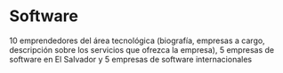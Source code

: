 # Software
10 emprendedores del área tecnológica (biografía, empresas a cargo, descripción sobre los servicios que ofrezca la empresa), 5 empresas de software en El Salvador y 5 empresas de software internacionales
